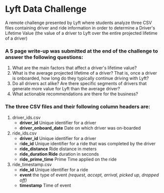 # Lyft Data Challenge

A remote challenge presented by Lyft where students analyze three CSV files containing driver and ride information in order to determine a Driver's Lifetime Value (the value of a driver to Lyft over the entire projected lifetime of a driver)

### A 5 page write-up was submitted at the end of the challenge to answer the following questions:
1. What are the main factors that affect a driver's lifetime value? 
2. What is the average projected lifetime of a driver? That is, once a driver is onboarded, how long do they typically continue driving with Lyft? 
3. Do all drivers act alike? Are there specific segments of drivers that generate more value for Lyft than the average driver? 
4. What actionable recommendations are there for the business? 

### The three CSV files and their following column headers are:
1. driver_ids.csv 
   - **driver_id** Unique identifier for a driver
   - **driver_onboard_date** Date on which driver was on-boarded 
2. ride_ids.csv
   - **driver_id** Unique identifier for a driver
   - r**ide_id** Unique identifier for a ride that was completed by the driver
   - **ride_distance** Ride distance in meters
   - **ride_duration Ride** duration in seconds 
   - **ride_prime_time** Prime Time applied on the ride
3. ride_timestamp.csv
   - **ride_id** Unique identifier for a ride
   - **event** the type of event *(request, accept, arrival, picked up, dropped off)*
   - **timestamp** Time of event
